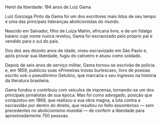 
Herói da liberdade: 194 anos de Luiz Gama

Luiz Gonzaga Pinto da Gama foi um dos escritores mais lidos de seu tempo e uma das principais lideranças abolicionistas do mundo.

Nascido em Salvador, filho de Luiza Mahin, africana livre, e de um fidalgo baiano cujo nome nunca revelou, Gama foi escravizado pelo próprio pai e vendido para o sul do país. 

Dos dez aos dezoito anos de idade, viveu escravizado em São Paulo e, após provar sua liberdade, fugiu do cativeiro e atuou como soldado. 

Depois de seis anos de serviço militar, Gama tornou-se escrivão de polícia. e, em 1859, publicou suas «Primeiras trovas burlescas», livro de poesias escrito sob o pseudônimo Getulino, que marcaria o seu ingresso na história da literatura brasileira. 

 Gama fundou e contribuiu com veículos de imprensa, tornando-se um dos principais jornalistas de sua época. Mas foi como advogado, posição que conquistou em 1869, que realizou a sua obra magna, a luta contra a escravidão por dentro do direito, que resultou no feito assombroso — sem precedentes no abolicionismo mundial — de conferir a liberdade para aproximadamente 750 pessoas.
